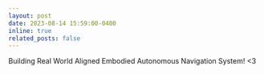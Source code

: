 ```yaml
---
layout: post
date: 2023-08-14 15:59:00-0400
inline: true
related_posts: false
---
```


Building Real World Aligned Embodied Autonomous Navigation System! <3

